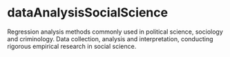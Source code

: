 # dataAnalysisSocialScience
Regression analysis methods commonly used in political science, sociology and criminology. Data collection, analysis and interpretation, conducting rigorous empirical research in social science.
